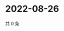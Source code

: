 # 2022-08-26

共 0 条

<!-- BEGIN WEIBO -->
<!-- 最后更新时间 Fri Aug 26 2022 02:19:08 GMT+0800 (China Standard Time) -->

<!-- END WEIBO -->
